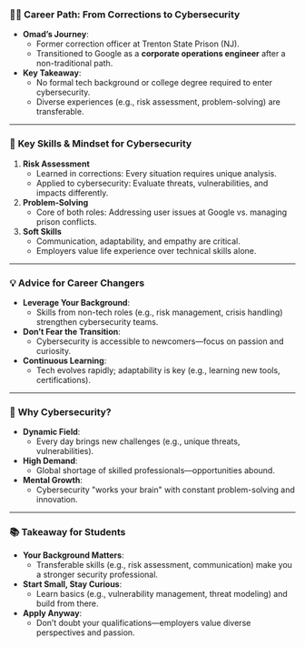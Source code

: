 ### 🧑‍💼 **Career Path: From Corrections to Cybersecurity**
- **Omad’s Journey**:  
  - Former correction officer at Trenton State Prison (NJ).  
  - Transitioned to Google as a **corporate operations engineer** after a non-traditional path.  
- **Key Takeaway**:  
  - No formal tech background or college degree required to enter cybersecurity.  
  - Diverse experiences (e.g., risk assessment, problem-solving) are transferable.  

---

### 🔐 **Key Skills & Mindset for Cybersecurity**
1. **Risk Assessment**  
   - Learned in corrections: Every situation requires unique analysis.  
   - Applied to cybersecurity: Evaluate threats, vulnerabilities, and impacts differently.  
2. **Problem-Solving**  
   - Core of both roles: Addressing user issues at Google vs. managing prison conflicts.  
3. **Soft Skills**  
   - Communication, adaptability, and empathy are critical.  
   - Employers value life experience over technical skills alone.  

---

### 💡 **Advice for Career Changers**
- **Leverage Your Background**:  
  - Skills from non-tech roles (e.g., risk management, crisis handling) strengthen cybersecurity teams.  
- **Don’t Fear the Transition**:  
  - Cybersecurity is accessible to newcomers—focus on passion and curiosity.  
- **Continuous Learning**:  
  - Tech evolves rapidly; adaptability is key (e.g., learning new tools, certifications).  

---

### 🎯 **Why Cybersecurity?**
- **Dynamic Field**:  
  - Every day brings new challenges (e.g., unique threats, vulnerabilities).  
- **High Demand**:  
  - Global shortage of skilled professionals—opportunities abound.  
- **Mental Growth**:  
  - Cybersecurity "works your brain" with constant problem-solving and innovation.  

---

### 📚 **Takeaway for Students**
- **Your Background Matters**:  
  - Transferable skills (e.g., risk assessment, communication) make you a stronger security professional.  
- **Start Small, Stay Curious**:  
  - Learn basics (e.g., vulnerability management, threat modeling) and build from there.  
- **Apply Anyway**:  
  - Don’t doubt your qualifications—employers value diverse perspectives and passion.  
